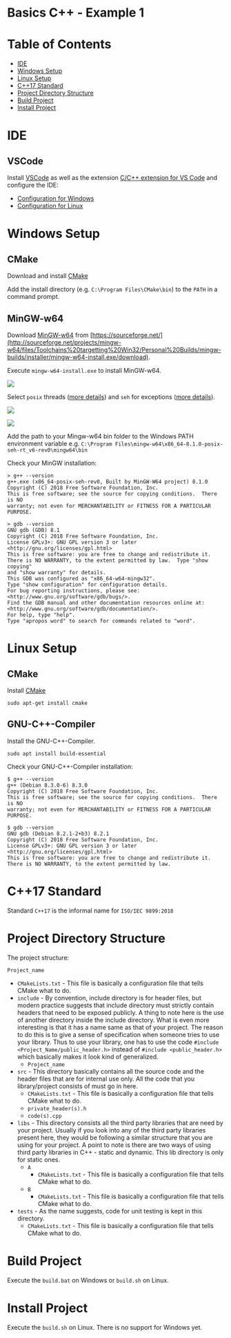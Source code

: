 # Basics C++ - Example 1

# Table of Contents

* [IDE](#ide)
* [Windows Setup](#windows-setup)
* [Linux Setup](#linux-setup)
* [C++17 Standard](#c17-standard)
* [Project Directory Structure](#project-directory-structure)
* [Build Project](#build-project)
* [Install Project](#install-project)

# IDE

## VSCode

Install [VSCode](https://code.visualstudio.com/) as well as the extension [C/C++ extension for VS Code](https://marketplace.visualstudio.com/items?itemName=ms-vscode.cpptools) and configure the IDE:
- [Configuration for Windows](https://code.visualstudio.com/docs/cpp/config-mingw)
- [Configuration for Linux](https://code.visualstudio.com/docs/cpp/config-linux)

# Windows Setup

## CMake

Download and install [CMake]([https://cmake.org/download/)

Add the install directory (e.g. `C:\Program Files\CMake\bin`) to the `PATH` in a command prompt.

## MinGW-w64

Download [MinGW-w64](https://www.mingw-w64.org/downloads/#mingw-builds) from [https://sourceforge.net/](http://sourceforge.net/projects/mingw-w64/files/Toolchains%20targetting%20Win32/Personal%20Builds/mingw-builds/installer/mingw-w64-install.exe/download).

Execute `mingw-w64-install.exe` to install MinGW-w64.

![](images/MinGW-w64_install_1.png)

Select `posix` threads ([more details](https://stackoverflow.com/a/30390278)) and `seh` for exceptions ([more details](https://stackoverflow.com/a/15670258)).

![](images/MinGW-w64_install_2.png)

![](images/MinGW-w64_install_3.png)

Add the path to your Mingw-w64 bin folder to the Windows PATH environment variable e.g. `C:\Program Files\mingw-w64\x86_64-8.1.0-posix-seh-rt_v6-rev0\mingw64\bin`

Check your MinGW installation:
~~~
> g++ --version
g++.exe (x86_64-posix-seh-rev0, Built by MinGW-W64 project) 8.1.0
Copyright (C) 2018 Free Software Foundation, Inc.
This is free software; see the source for copying conditions.  There is NO
warranty; not even for MERCHANTABILITY or FITNESS FOR A PARTICULAR PURPOSE.
~~~

~~~
> gdb --version
GNU gdb (GDB) 8.1
Copyright (C) 2018 Free Software Foundation, Inc.
License GPLv3+: GNU GPL version 3 or later <http://gnu.org/licenses/gpl.html>
This is free software: you are free to change and redistribute it.
There is NO WARRANTY, to the extent permitted by law.  Type "show copying"
and "show warranty" for details.
This GDB was configured as "x86_64-w64-mingw32".
Type "show configuration" for configuration details.
For bug reporting instructions, please see:
<http://www.gnu.org/software/gdb/bugs/>.
Find the GDB manual and other documentation resources online at:
<http://www.gnu.org/software/gdb/documentation/>.
For help, type "help".
Type "apropos word" to search for commands related to "word".
~~~

# Linux Setup

## CMake

Install [CMake]([https://cmake.org/download/)

~~~
sudo apt-get install cmake
~~~

## GNU-C++-Compiler

Install the GNU-C++-Compiler.

~~~
sudo apt install build-essential
~~~

Check your GNU-C++-Compiler installation:

~~~
$ g++ --version
g++ (Debian 8.3.0-6) 8.3.0
Copyright (C) 2018 Free Software Foundation, Inc.
This is free software; see the source for copying conditions.  There is NO
warranty; not even for MERCHANTABILITY or FITNESS FOR A PARTICULAR PURPOSE.
~~~

~~~
$ gdb --version
GNU gdb (Debian 8.2.1-2+b3) 8.2.1
Copyright (C) 2018 Free Software Foundation, Inc.
License GPLv3+: GNU GPL version 3 or later <http://gnu.org/licenses/gpl.html>
This is free software: you are free to change and redistribute it.
There is NO WARRANTY, to the extent permitted by law.
~~~

# C++17 Standard

Standard `C++17` is the informal name for `ISO/IEC 9899:2018` 

# Project Directory Structure

The project structure:

`Project_name`
  - `CMakeLists.txt` - This file is basically a configuration file that tells CMake what to do.
  - `include` - By convention, include directory is for header files, but modern practice suggests that include directory must strictly contain headers that need to be exposed publicly. A thing to note here is the use of another directory inside the include directory. What is even more interesting is that it has a name same as that of your project. The reason to do this is to give a sense of specification when someone tries to use your library. Thus to use your library, one has to use the code `#include <Project_Name/public_header.h>` instead of `#include <public_header.h>` which basically makes it look kind of generalized.
    - `Project_name`
  - `src` - This directory basically contains all the source code and the header files that are for internal use only. All the code that you library/project consists of must go in here.
    - `CMakeLists.txt` - This file is basically a configuration file that tells CMake what to do.
    - `private_header(s).h`
    - `code(s).cpp`
  - `libs` - This directory consists all the third party libraries that are need by your project. Usually if you look into any of the third party libraries present here, they would be following a similar structure that you are using for your project. A point to note is there are two ways of using third party libraries in C++ - static and dynamic. This lib directory is only for static ones. 
    - `A`
      - `CMakeLists.txt` - This file is basically a configuration file that tells CMake what to do.
    - `B`
      - `CMakeLists.txt` - This file is basically a configuration file that tells CMake what to do.
  - `tests` - As the name suggests, code for unit testing is kept in this directory.
    - `CMakeLists.txt` - This file is basically a configuration file that tells CMake what to do.

# Build Project

Execute the `build.bat` on Windows or `build.sh` on Linux.

# Install Project

Execute the `build.sh` on Linux. There is no support for Windows yet.